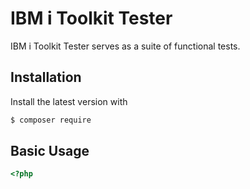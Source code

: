 # IBM i Toolkit Tester

IBM i Toolkit Tester serves as a suite of functional tests.

## Installation

Install the latest version with

```bash
$ composer require 
```

## Basic Usage

```php
<?php


```